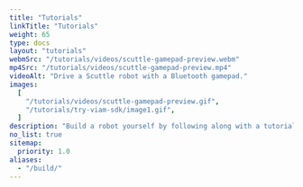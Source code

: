 ```yaml
---
title: "Tutorials"
linkTitle: "Tutorials"
weight: 65
type: docs
layout: "tutorials"
webmSrc: "/tutorials/videos/scuttle-gamepad-preview.webm"
mp4Src: "/tutorials/videos/scuttle-gamepad-preview.mp4"
videoAlt: "Drive a Scuttle robot with a Bluetooth gamepad."
images:
  [
    "/tutorials/videos/scuttle-gamepad-preview.gif",
    "/tutorials/try-viam-sdk/image1.gif",
  ]
description: "Build a robot yourself by following along with a tutorial."
no_list: true
sitemap:
  priority: 1.0
aliases:
  - "/build/"
---
```

